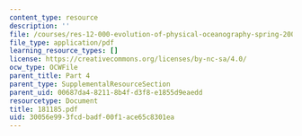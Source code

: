 ```yaml
---
content_type: resource
description: ''
file: /courses/res-12-000-evolution-of-physical-oceanography-spring-2007/30056e993fcdbadf00f1ace65c8301ea_181185.pdf
file_type: application/pdf
learning_resource_types: []
license: https://creativecommons.org/licenses/by-nc-sa/4.0/
ocw_type: OCWFile
parent_title: Part 4
parent_type: SupplementalResourceSection
parent_uid: 00687da4-8211-8b4f-d3f8-e1855d9eaedd
resourcetype: Document
title: 181185.pdf
uid: 30056e99-3fcd-badf-00f1-ace65c8301ea
---
```

